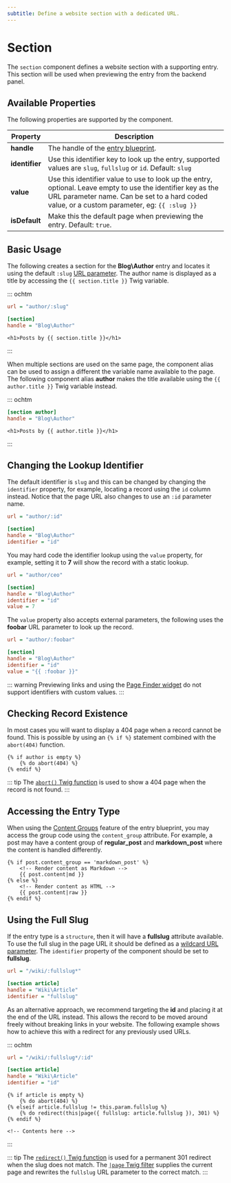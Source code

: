 ```yaml
---
subtitle: Define a website section with a dedicated URL.
---
```

# Section

The `section` component defines a website section with a supporting entry. This section will be used when previewing the entry from the backend panel.

## Available Properties

The following properties are supported by the component.

Property | Description
-------- | -------------
**handle** | The handle of the [entry blueprint](./blueprints.md).
**identifier** | Use this identifier key to look up the entry, supported values are `slug`, `fullslug` or `id`. Default: `slug`
**value** | Use this identifier value to use to look up the entry, optional. Leave empty to use the identifier key as the URL parameter name. Can be set to a hard coded value, or a custom parameter, eg: `{{ :slug }}`
**isDefault** | Make this the default page when previewing the entry. Default: `true`.

## Basic Usage

The following creates a section for the **Blog\Author** entry and locates it using the default `:slug` [URL parameter](../themes/pages.md). The author name is displayed as a title by accessing the `{{ section.title }}` Twig variable.

::: ochtm
```ini
url = "author/:slug"

[section]
handle = "Blog\Author"
```
```twig
<h1>Posts by {{ section.title }}</h1>
```
:::

When multiple sections are used on the same page, the component alias can be used to assign a different the variable name available to the page. The following component alias **author** makes the title available using the `{{ author.title }}` Twig variable instead.

::: ochtm
```ini
[section author]
handle = "Blog\Author"
```
```twig
<h1>Posts by {{ author.title }}</h1>
```
:::

## Changing the Lookup Identifier

The default identifier is `slug` and this can be changed by changing the `identifier` property, for example, locating a record using the `id` column instead. Notice that the page URL also changes to use an `:id` parameter name.

```ini
url = "author/:id"

[section]
handle = "Blog\Author"
identifier = "id"
```

You may hard code the identifier lookup using the `value` property, for example, setting it to **7** will show the record with a static lookup.

```ini
url = "author/ceo"

[section]
handle = "Blog\Author"
identifier = "id"
value = 7
```

The `value` property also accepts external parameters, the following uses the **foobar** URL parameter to look up the record.

```ini
url = "author/:foobar"

[section]
handle = "Blog\Author"
identifier = "id"
value = "{{ :foobar }}"
```

::: warning
Previewing links and using the [Page Finder widget](../../element/form/widget-pagefinder.md) do not support identifiers with custom values.
:::

## Checking Record Existence

In most cases you will want to display a 404 page when a record cannot be found. This is possible by using an `{% if %}` statement combined with the `abort(404)` function.

```twig
{% if author is empty %}
    {% do abort(404) %}
{% endif %}
```

::: tip
The [`abort()` Twig function](../../markup/function/abort.md) is used to show a 404 page when the record is not found.
:::

## Accessing the Entry Type

When using the [Content Groups](./blueprints.md) feature of the entry blueprint, you may access the group code using the `content_group` attribute. For example, a post may have a content group of **regular_post** and **markdown_post** where the content is handled differently.

```twig
{% if post.content_group == 'markdown_post' %}
    <!-- Render content as Markdown -->
    {{ post.content|md }}
{% else %}
    <!-- Render content as HTML -->
    {{ post.content|raw }}
{% endif %}
```

## Using the Full Slug

If the entry type is a `structure`, then it will have a **fullslug** attribute available. To use the full slug in the page URL it should be defined as a [wildcard URL parameter](..//themes/pages.md). The `identifier` property of the component should be set to **fullslug**.

```ini
url = "/wiki/:fullslug*"

[section article]
handle = "Wiki\Article"
identifier = "fullslug"
```

As an alternative approach, we recommend targeting the **id** and placing it at the end of the URL instead. This allows the record to be moved around freely without breaking links in your website. The following example shows how to achieve this with a redirect for any previously used URLs.

::: ochtm
```ini
url = "/wiki/:fullslug*/:id"

[section article]
handle = "Wiki\Article"
identifier = "id"
```
```twig
{% if article is empty %}
    {% do abort(404) %}
{% elseif article.fullslug != this.param.fullslug %}
    {% do redirect(this|page({ fullslug: article.fullslug }), 301) %}
{% endif %}

<!-- Contents here -->
```
:::

::: tip
The [`redirect()` Twig function](../../markup/function/redirect.md) is used for a permanent 301 redirect when the slug does not match. The [`|page` Twig filter](../../markup/filter/page.md) supplies the current page and rewrites the `fullslug` URL parameter to the correct match.
:::
